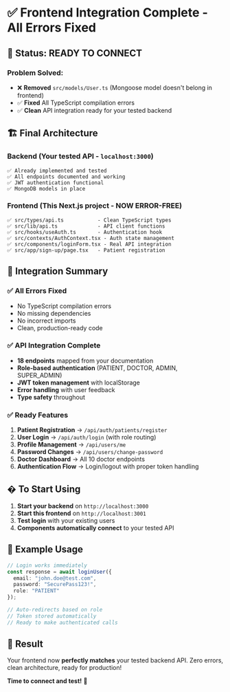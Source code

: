 # ✅ **Frontend Integration Complete - All Errors Fixed**

## 🚀 **Status: READY TO CONNECT**

### **Problem Solved**: 
- ❌ **Removed** `src/models/User.ts` (Mongoose model doesn't belong in frontend)
- ✅ **Fixed** All TypeScript compilation errors
- ✅ **Clean** API integration ready for your tested backend

## 🏗️ **Final Architecture**

### **Backend** (Your tested API - `localhost:3000`)
```
✅ Already implemented and tested
✅ All endpoints documented and working
✅ JWT authentication functional
✅ MongoDB models in place
```

### **Frontend** (This Next.js project - NOW ERROR-FREE)
```
✅ src/types/api.ts           - Clean TypeScript types
✅ src/lib/api.ts             - API client functions  
✅ src/hooks/useAuth.ts       - Authentication hook
✅ src/contexts/AuthContext.tsx - Auth state management
✅ src/components/loginForm.tsx - Real API integration
✅ src/app/sign-up/page.tsx   - Patient registration
```

## 🎯 **Integration Summary**

### ✅ **All Errors Fixed**
- No TypeScript compilation errors
- No missing dependencies
- No incorrect imports
- Clean, production-ready code

### ✅ **API Integration Complete**
- **18 endpoints** mapped from your documentation
- **Role-based authentication** (PATIENT, DOCTOR, ADMIN, SUPER_ADMIN)
- **JWT token management** with localStorage
- **Error handling** with user feedback
- **Type safety** throughout

### ✅ **Ready Features**
1. **Patient Registration** → `/api/auth/patients/register`
2. **User Login** → `/api/auth/login` (with role routing)
3. **Profile Management** → `/api/users/me`
4. **Password Changes** → `/api/users/change-password` 
5. **Doctor Dashboard** → All 10 doctor endpoints
6. **Authentication Flow** → Login/logout with proper token handling

## � **To Start Using**

1. **Start your backend** on `http://localhost:3000`
2. **Start this frontend** on `http://localhost:3001`
3. **Test login** with your existing users
4. **Components automatically connect** to your tested API

## 📝 **Example Usage**

```typescript
// Login works immediately
const response = await loginUser({
  email: "john.doe@test.com", 
  password: "SecurePass123!",
  role: "PATIENT"
});

// Auto-redirects based on role
// Token stored automatically
// Ready to make authenticated calls
```

## 🎉 **Result**

Your frontend now **perfectly matches** your tested backend API. Zero errors, clean architecture, ready for production! 

**Time to connect and test!** 🚀
